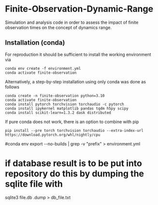 # Finite-Observation-Dynamic-Range

Simulation and analysis code in order to assess the impact of finite observation times on the concept of dynamics range.

## Installation (conda)
For reproduction it should be sufficient to install the working environment via
```
conda env create -f environment.yml
conda activate finite-observation
```

Alternatively, a step-by-step installation using only conda was done as follows
```
conda create -n finite-observation python=3.10
conda activate finite-observation
conda install pytorch torchvision torchaudio -c pytorch
conda install ipykernel matplotlib pandas tqdm h5py scipy 
conda install scikit-learn=1.3.2 dask distributed
```

If pure conda does not work, there is an option to combine with pip
```
pip install --pre torch torchvision torchaudio --extra-index-url https://download.pytorch.org/whl/nightly/cpu
```

#conda env export --no-builds | grep -v "prefix" > environment.yml

# if database result is to be put into repository do this by dumping the sqlite file with
sqlite3 file.db .dump > db_file.txt
